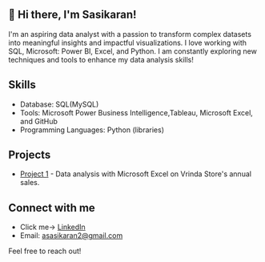 ## 👋 Hi there, I'm Sasikaran!

I'm an aspiring data analyst with a passion to transform complex datasets into meaningful insights and impactful visualizations. I love working with SQL, Microsoft: Power BI, Excel, and 
Python. 
I am constantly exploring new techniques and tools to enhance my data analysis skills!

## Skills
- Database: SQL(MySQL)
- Tools: Microsoft Power Business Intelligence,Tableau, Microsoft Excel, and GitHub
- Programming Languages: Python (libraries)

## Projects
- [Project 1]([link-to-your-project](https://www.linkedin.com/posts/sasikaran12_dataanalysis-excel-salesreporting-activity-7245126749062103041-PblY?utm_source=share&utm_medium=member_desktop)) - Data analysis with Microsoft Excel on Vrinda Store's annual sales.

## Connect with me
- Click me-> [LinkedIn](https://www.linkedin.com/in/sasikaran12?lipi=urn%3Ali%3Apage%3Ad_flagship3_profile_view_base_contact_details%3B7WsIeZyFQCWiLAtYoA%2FAlw%3D%3D)
- Email: asasikaran2@gmail.com

Feel free to reach out!


